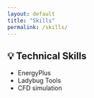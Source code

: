 ```yaml
---
layout: default
title: "Skills"
permalink: /skills/
---
```


## 💡 Technical Skills

- EnergyPlus
- Ladybug Tools
- CFD simulation
